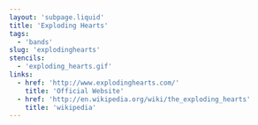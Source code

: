 ```yaml
---
layout: 'subpage.liquid'
title: 'Exploding Hearts'
tags:
  - 'bands'
slug: 'explodinghearts'
stencils:
  - 'exploding_hearts.gif'
links:
  - href: 'http://www.explodinghearts.com/'
    title: 'Official Website'
  - href: 'http://en.wikipedia.org/wiki/the_exploding_hearts'
    title: 'wikipedia'
---
```

